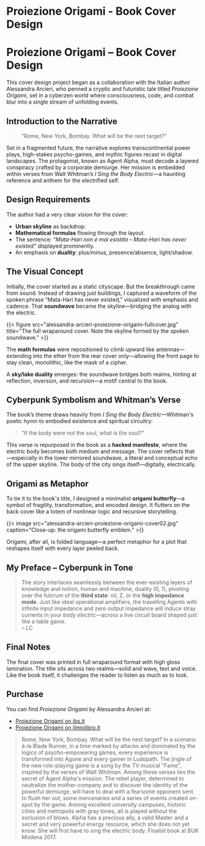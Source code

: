 # Proiezione Origami - Book Cover Design


# Proiezione Origami – Book Cover Design

This cover design project began as a collaboration with the Italian author Alessandra Arcieri, who penned a cryptic and futuristic tale titled *Proiezione Origami*, set in a cyberzen world where consciousness, code, and combat blur into a single stream of unfolding events.

## Introduction to the Narrative

> “Rome, New York, Bombay. What will be the next target?”

Set in a fragmented future, the narrative explores transcontinental power plays, high-stakes psycho-games, and mythic figures recast in digital landscapes. The protagonist, known as Agent Alpha, must decode a layered conspiracy crafted by a corporate demiurge. Her mission is embedded within verses from Walt Whitman’s *I Sing the Body Electric*—a haunting reference and anthem for the electrified self.

## Design Requirements

The author had a very clear vision for the cover:

- **Urban skyline** as backdrop.
- **Mathematical formulas** flowing through the layout.
- The sentence: *“Mata-Hari non è mai esistita – Mata-Hari has never existed”* displayed prominently.
- An emphasis on **duality**: plus/minus, presence/absence, light/shadow.

## The Visual Concept

Initially, the cover started as a static cityscape. But the breakthrough came from sound. Instead of drawing just buildings, I captured a waveform of the spoken phrase “Mata-Hari has never existed,” visualized with emphasis and cadence. That **soundwave** became the skyline—bridging the analog with the electric.

{{< figure src="alessandra-arcieri-proiezione-origami-fullcover.jpg" title="The full wraparound cover. Note the skyline formed by the spoken soundwave." >}}

The **math formulas** were repositioned to climb upward like antennas—extending into the ether from the rear cover only—allowing the front page to stay clean, monolithic, like the mask of a cipher.

A **sky/lake duality** emerges: the soundwave bridges both realms, hinting at reflection, inversion, and recursion—a motif central to the book.

## Cyberpunk Symbolism and Whitman’s Verse

The book’s theme draws heavily from *I Sing the Body Electric*—Whitman's poetic hymn to embodied existence and spiritual circuitry:

> “If the body were not the soul, what is the soul?”

This verse is repurposed in the book as a **hacked manifesto**, where the electric body becomes both medium and message. The cover reflects that—especially in the lower mirrored soundwave, a literal and conceptual echo of the upper skyline. The body of the city sings itself—digitally, electrically.

## Origami as Metaphor

To tie it to the book's title, I designed a minimalist **origami butterfly**—a symbol of fragility, transformation, and encoded design. It flutters on the back cover like a totem of nonlinear logic and recursive storytelling.

{{< image src="alessandra-arcieri-proiezione-origami-cover02.jpg" caption="Close-up: the origami butterfly emblem." >}}

Origami, after all, is folded language—a perfect metaphor for a plot that reshapes itself with every layer peeled back.

## My Preface – Cyberpunk in Tone

> The story interlaces seamlessly between the ever-existing layers of knowledge and notion, human and machine, duality (0, 1), pivoting over the fulcrum of the **third state**: nil, Z, or the **high impedance mode**.
> Just like ideal operational amplifiers, the travelling Agents with infinite input impedance and zero output impedance will induce stray currents in your *body electric*—across a live circuit board shaped just like a table game.  
> *– LC*

## Final Notes

The final cover was printed in full wraparound format with high gloss lamination. The title sits across two realms—solid and wave, text and voice. Like the book itself, it challenges the reader to listen as much as to look.

## Purchase

You can find *Proiezione Origami* by Alessandra Arcieri at:

- [Proiezione Origami on ibs.it](https://www.ibs.it/proiezione-origami-romanzo-cyberzen-libro-alessandra-arcieri/e/9788892305410)
- [Proiezione Origami on ilmiolibro.it](https://ilmiolibro.kataweb.it/libro/fantascienza/189054/proiezione-origami/)


> Rome, New York, Bombay. What will be the next target? In a scenario á-la Blade Runner, in a time marked by attacks and dominated by the logics of psycho-empowering games, every experience is transformed into Agone and every gamer in Ludopath. The jingle of the new role-playing game is a song by the TV musical "Fame", inspired by the verses of Walt Whitman. Among these verses lies the secret of Agent Alpha's mission. The rebel player, determined to neutralize the mother-company and to discover the identity of the powerful demiurge, will have to deal with a fearsome opponent sent to flush her out, some mercenaries and a series of events created on-spot by the game. Among excellent university campuses, historic cities and metropolis with gray tones, all is played without the exclusion of blows. Alpha has a precious ally, a valid Master and a secret and very powerful energy resource, which she does not yet know. She will first have to sing the electric body. Finalist book at BUK Modena 2017.
